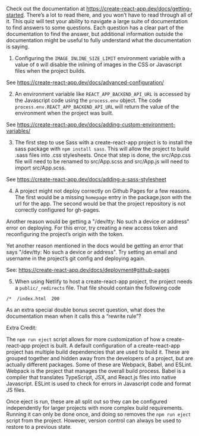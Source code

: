Check out the documentation at https://create-react-app.dev/docs/getting-started. There’s a lot to read 
there, and you won’t have to read through all of it. This quiz will test your ability to navigate a 
large suite of documentation to find answers to some questions. Each question has a clear part of the
documentation to find the answer, but additional information outside the documentation might be
useful to fully understand what the documentation is saying.

1. Configuring the `IMAGE_INLINE_SIZE_LIMIT` environment variable with a value of `0` will disable the inlining of images in the CSS or Javascript files when the project builds.

See https://create-react-app.dev/docs/advanced-configuration/
 
2. An environment variable like `REACT_APP_BACKEND_API_URL` is accessed by the Javascript code using
the `process.env` object. The code `process.env.REACT_APP_BACKEND_API_URL` will return the value of the
environment when the project was built.

See https://create-react-app.dev/docs/adding-custom-environment-variables/

3. The first step to use Sass with a create-react-app project is to install the sass package with
`npm install sass`. This will allow the project to build .sass files into .css stylesheets. Once 
that step is done, the src/App.css file will need to be renamed to src/App.scss and src/App.js will need 
to import src/App.scss.

See https://create-react-app.dev/docs/adding-a-sass-stylesheet

4. A project might not deploy correctly on Github Pages for a few reasons. The first would be a
missing `homepage` entry in the package.json with the url for the app. The second would be that the
project repository is not correctly configured for gh-pages.

Another reason would be getting a "/dev/tty: No such a device or address" error on deploying. For this
error, try creating a new access token and reconfiguring the project’s origin with the token.

Yet another reason mentioned in the docs would be getting an error that says "/dev/tty: No such a device 
or address". Try setting an email and username in the project’s git config and deploying again.

See: https://create-react-app.dev/docs/deployment#github-pages 

5. When using Netlify to host a create-react-app project, the project needs a `public/_redirects` file.
That file should contain the following code
```
/*  /index.html  200
```

As an extra special double bonus secret question, what does the documentation mean when it calls this a “rewrite rule”?

Extra Credit:

The `npm run eject` script allows for more customization of how a create-react-app project is built.
A default configuration of a create-react-app project has multiple build dependencies that are used
to build it. These are grouped together and hidden away from the developers of a project, but are
actually different packages. Some of these are Webpack, Babel, and ESLint. Webpack is the project that
manages the overall build process. Babel is a compiler that translates TypeScript, JSX, and React.js
files into native Javascript. ESLint is used to check for errors in Javascript code and format JS files.

Once eject is run, these are all split out so they can be configured independently for larger projects
with more complex build requirements. Running it can only be done once, and doing so removes the
`npm run eject` script from the project. However, version control can always be used to restore to a
previous state.